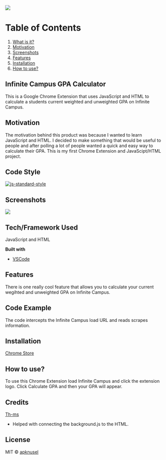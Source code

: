 <img src="https://i.gyazo.com/0d042e27030445abb5ab034adef24b1f.jpg">

# Table of Contents
1. [What is it?](#Infinite_Campus_GPA_Calculator)
2. [Motivation](#Motivation)
3. [Screenshots](#Screenshots)
5. [Features](#Features)
6. [Installation](#Installation)
7. [How to use?](#How_to_use?)

## Infinite Campus GPA Calculator
This is a Google Chrome Extension that uses JavaScript and HTML to calculate a students current weighted and unweighted GPA on Infinite Campus.

## Motivation
The motivation behind this product was because I wanted to learn JavaScript and HTML. I decided to make something that would be useful to people and after polling a lot of people wanted a quick and easy way to calculate their GPA. This is my first Chrome Extension and JavaScipt/HTML project.

## Code Style
[![js-standard-style](https://img.shields.io/badge/code%20style-standard-brightgreen.svg?style=flat)](https://github.com/feross/standard)
 
## Screenshots
<img src="https://i.gyazo.com/6d4c9b33bd8072c05ee8058b367a4ab8.jpg">

## Tech/Framework Used
JavaScript and HTML

<b>Built with</b>
- [VSCode](https://code.visualstudio.com/)

## Features
There is one really cool feature that allows you to calculate your current wegihted and unweighted GPA on Infinite Campus.

## Code Example
The code intercepts the Infinite Campus load URL and reads scrapes information.

## Installation
[Chrome Store](https://chrome.google.com/webstore/detail/ic-gpa-calculator/pheiepengmneoajnnebfaoekdlalehfj)

## How to use?
To use this Chrome Extension load Infinite Campus and click the extension logo. Click Calculate GPA and then your GPA will appear.

## Credits
[Th-ms](https://github.com/th-ms)
- Helped with connecting the background.js to the HTML.

## License

MIT © [apknusel](https://github.com/apknusel)
